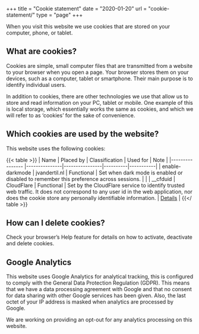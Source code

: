+++
title = "Cookie statement"
date  = "2020-01-20"
url   = "cookie-statement/"
type = "page"
+++

When you visit this website we use cookies that are stored on your computer, phone, or tablet.

## What are cookies?
Cookies are simple, small computer files that are transmitted from a website to your browser when you open a page. 
Your browser stores them on your devices, such as a computer, tablet or smartphone. Their main purpose is to identify individual users.

In addition to cookies, there are other technologies we use that allow us to store and read information on your PC, tablet or mobile. 
One example of this is local storage, which essentially works the same as cookies, and which we will refer to as ‘cookies’ for the sake of convenience.

## Which cookies are used by the website?

This website uses the following cookies:

{{< table >}}
| Name            | Placed by     | Classification | Used for | Note |
|---------------- |---------------|----------------|----------|-----------|
| enable-darkmode | jvandertil.nl | Functional     | Set when dark mode is enabled or disabled to remember this preference across sessions. | |
| __cfduid        | CloudFlare    | Functional     | Set by the CloudFlare service to identify trusted web traffic. It does not correspond to any user id in the web application, nor does the cookie store any personally identifiable information. | [Details](https://support.cloudflare.com/hc/en-us/articles/200170156-Understanding-the-Cloudflare-Cookies#12345682) |
{{</ table >}}

## How can I delete cookies?

Check your browser’s Help feature for details on how to activate, deactivate and delete cookies.

## Google Analytics
This website uses Google Analytics for analytical tracking, this is configured to comply with the General Data Protection Regulation (GDPR).
This means that we have a data processing agreement with Google and that no consent for data sharing with other Google services has been given.
Also, the last octet of your IP address is masked when analytics are processed by Google.

We are working on providing an opt-out for any analytics processing on this website.
